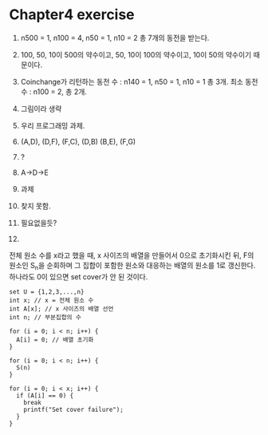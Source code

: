 # Chapter4 exercise

1. n500 = 1, n100 = 4, n50 = 1, n10 = 2 총 7개의 동전을 받는다.

2. 100, 50, 10이 500의 약수이고, 50, 10이 100의 약수이고, 10이 50의 약수이기 때문이다.

3. Coinchange가 리턴하는 동전 수 : n140 = 1, n50 = 1, n10 = 1 총 3개. 최소 동전 수 : n100 = 2, 총 2개.

4. 그림이라 생략

5. 우리 프로그래밍 과제.

6. (A,D), (D,F), (F,C), (D,B) (B,E), (F,G)

7. ?

8. A->D->E

9. 과제

10. 찾지 못함.

11. 필요없을듯?

12.
전체 원소 수를 x라고 했을 때, x 사이즈의 배열을 만들어서 0으로 초기화시킨 뒤, F의 원소인 S<sub>n</sub>을 순회하며 그 집합이 포함한 원소와 대응하는 배열의 원소를 1로 갱신한다. 하나라도 0이 있으면 set cover가 안 된 것이다.

```
set U = {1,2,3,...,n}
int x; // x = 전체 원소 수
int A[x]; // x 사이즈의 배열 선언
int n; // 부분집합의 수

for (i = 0; i < n; i++) {
  A[i] = 0; // 배열 초기화
}

for (i = 0; i < n; i++) {
  S(n)
}

for (i = 0; i < x; i++) {
  if (A[i] == 0) {
    break
    printf("Set cover failure");
  }
}

```
